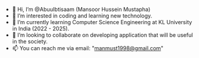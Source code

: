 - 👋 Hi, I’m @AbuuIbtisaam (Mansoor Hussein Mustapha)
- 👀 I’m interested in coding and learning new technology. 
- 🌱 I’m currently learning Computer Science Engineering at KL University in India (2022 - 2025).
- 💞️ I’m looking to collaborate on developing application that will be useful in the society.
- 📫 You can reach me via email: "manmust1998@gmail.com"

<!---
AbuuIbtisaam/AbuuIbtisaam is a ✨ special ✨ repository because its `README.md` (this file) appears on your GitHub profile.
You can click the Preview link to take a look at your changes.
--->

